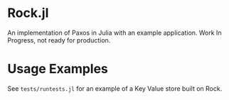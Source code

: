 
Rock.jl
=============

 An implementation of Paxos in Julia with an example application. Work In Progress, not ready for production.

# Usage Examples

See ```tests/runtests.jl``` for an example of a Key Value store built on Rock.
